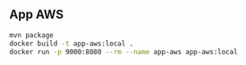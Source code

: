 ## App AWS

```bash
mvn package
docker build -t app-aws:local .
docker run -p 9000:8080 --rm --name app-aws app-aws:local
```
